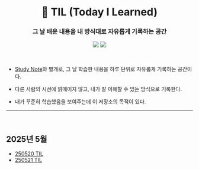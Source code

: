 <div align=center>

# 📝 TIL (Today I Learned)

### 그 날 배운 내용을 내 방식대로 자유롭게 기록하는 공간

<img src="https://img.shields.io/badge/since-2025.05-grey"></a>
<img src="https://img.shields.io/badge/author-SangYoonLee-skyblue"></a>

</div>

<br/>

- <a href="https://github.com/SangYoonLee1231/TIL_Study_Note">Study Note</a>와 별개로, 그 날 학습한 내용을 하루 단위로 자유롭게 기록하는 공간이다.

- 다른 사람의 시선에 얽매이지 않고, 내가 잘 이해할 수 있는 방식으로 기록한다.

- 내가 꾸준히 학습했음을 보여주는데 이 저장소의 목적이 있다.

---

<br/>

## 2025년 5월

- <a href="https://github.com/SangYoonLee1231/TIL_new/blob/main/2025/month05/250520.md">250520 TIL</a>
- <a href="https://github.com/SangYoonLee1231/TIL_new/blob/main/2025/month05/250521.md">250521 TIL</a>
<!-- - <a href=""></a> -->

<br/>
